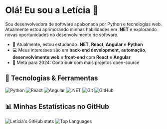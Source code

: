 # Olá! Eu sou a Letícia 👋

Sou desenvolvedora de software apaixonada por Python e tecnologias web. Atualmente estou aprimorando minhas habilidades em **.NET** e explorando novas oportunidades no desenvolvimento de software.

- 🌱 Atualmente, estou estudando **.NET**, **React**, **Angular** e **Python**
- 💻 Meus interesses são em **back-end development**, **automação**, **desenvolvimento web** e **front-end** com **React** e **Angular**
- 🎯 Meta para 2024: Contribuir com mais projetos open-source

## 🚀 Tecnologias & Ferramentas

![Python](https://img.shields.io/badge/Python-3776AB?style=for-the-badge&logo=python&logoColor=white)
![React](https://img.shields.io/badge/React-20232A?style=for-the-badge&logo=react&logoColor=61DAFB)
![Angular](https://img.shields.io/badge/Angular-DD0031?style=for-the-badge&logo=angular&logoColor=white)
![.NET](https://img.shields.io/badge/.NET-512BD4?style=for-the-badge&logo=dotnet&logoColor=white)
![Git](https://img.shields.io/badge/Git-F05032?style=for-the-badge&logo=git&logoColor=white)
![GitHub](https://img.shields.io/badge/GitHub-181717?style=for-the-badge&logo=github&logoColor=white)

## 📊 Minhas Estatísticas no GitHub

![Letícia's GitHub stats](https://github-readme-stats.vercel.app/api?username=leticiafcarvalho&show_icons=true&theme=radical)
![Top Languages](https://github-readme-stats.vercel.app/api/top-langs/?username=leticiafcarvalho&layout=compact&theme=radical)


